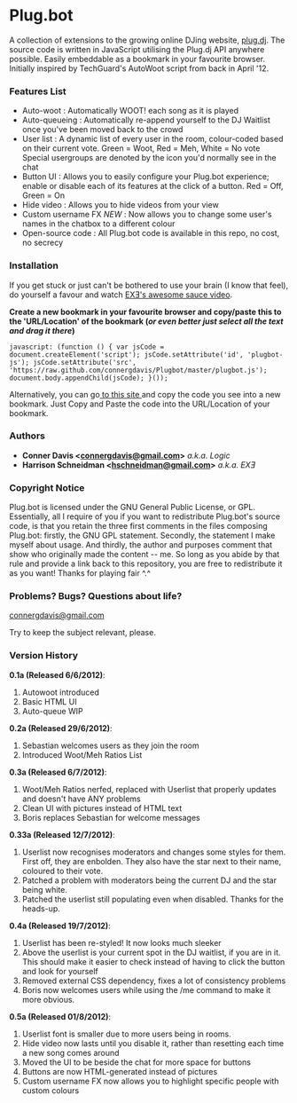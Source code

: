 # Plug.bot #

A collection of extensions to the growing online DJing website, <a href="plug.dj">plug.dj</a>.  The source code is written in JavaScript utilising the Plug.dj API anywhere possible.  Easily embeddable as a bookmark in your favourite browser.  Initially inspired by TechGuard's AutoWoot script from back in April '12.  



### Features List ###

+ Auto-woot  :  Automatically WOOT! each song as it is played
+ Auto-queueing  :  Automatically re-append yourself to the DJ Waitlist once you've been moved back to the crowd
+ User list  :  A dynamic list of every user in the room, colour-coded based on their current vote.  Green = Woot, Red = Meh, White = No vote  Special usergroups are denoted by the icon you'd normally see in the chat
+ Button UI  :  Allows you to easily configure your Plug.bot experience;  enable or disable each of its features at the click of a button.  Red = Off, Green = On
+ Hide video  :  Allows you to hide videos from your view
+ Custom username FX *NEW*  :  Now allows you to change some user's names in the chatbox to a different colour
+ Open-source code  :  All Plug.bot code is available in this repo, no cost, no secrecy



### Installation ###

If you get stuck or just can't be bothered to use your brain (I know that feel), do yourself a favour and watch <a href="http://youtu.be/Xr93msMOQ-E">EXƎ's awesome sauce video</a>.

<b>Create a new bookmark in your favourite browser and copy/paste this to the 'URL/Location' of the bookmark (<i>or even better just select all the text and drag it there</i>)</b>

	javascript: (function () { var jsCode = document.createElement('script'); jsCode.setAttribute('id', 'plugbot-js'); jsCode.setAttribute('src', 'https://raw.github.com/connergdavis/Plugbot/master/plugbot.js'); document.body.appendChild(jsCode); }());

Alternatively, you can go<a href="http://pastebin.com/x8Xak4zU"> to this site </a>and copy the code you see into a new bookmark.  Just Copy and Paste the code into the URL/Location of your bookmark.



### Authors ###

+ <strong>Conner Davis &lt;connergdavis@gmail.com&gt;</strong> <em>a.k.a. Logic</em>
+ <strong>Harrison Schneidman &lt;hschneidman@gmail.com&gt;</strong> <em>a.k.a. EXƎ</em>



### Copyright Notice ###

Plug.bot is licensed under the GNU General Public License, or GPL.  Essentially, all I require of you if you want to redistribute Plug.bot's source code, is that you retain the three first comments in the files composing Plug.bot:  firstly, the GNU GPL statement.  Secondly, the statement I make myself about usage.  And thirdly, the author and purposes comment that show who originally made the content -- me.  So long as you abide by that rule and provide a link back to this repository, you are free to redistribute it as you want!  Thanks for playing fair ^.^



### Problems? Bugs? Questions about life? ###

connergdavis@gmail.com

Try to keep the subject relevant, please.  



### Version History ###

<strong>0.1a (Released 6/6/2012)</strong>:
<ol>
<li>Autowoot introduced</li>
<li>Basic HTML UI</li>
<li>Auto-queue WIP</li>
</ol>



<strong>0.2a (Released 29/6/2012)</strong>:
<ol>
<li>Sebastian welcomes users as they join the room</li>
<li>Introduced Woot/Meh Ratios List</li>
</ol>



<strong>0.3a (Released 6/7/2012)</strong>:
<ol>
<li>Woot/Meh Ratios nerfed, replaced with Userlist that properly updates and doesn't have ANY problems</li>
<li>Clean UI with pictures instead of HTML text</li>
<li>Boris replaces Sebastian for welcome messages</li>
</ol>



<strong>0.33a (Released 12/7/2012)</strong>:
<ol>
<li>Userlist now recognises moderators and changes some styles for them.  First off, they are enbolden.  They also have the star next to their name, coloured to their vote.</li>
<li>Patched a problem with moderators being the current DJ and the star being white.</li>
<li>Patched the userlist still populating even when disabled.  Thanks for the heads-up.</li>
</ol>



<strong>0.4a (Released 19/7/2012)</strong>:
<ol>
<li>Userlist has been re-styled!  It now looks much sleeker</li>
<li>Above the userlist is your current spot in the DJ waitlist, if you are in it.  This should make it easier to check instead of having to click the button and look for yourself</li>
<li>Removed external CSS dependency, fixes a lot of consistency problems</li>
<li>Boris now welcomes users while using the /me command to make it more obvious.</li>
</ol>



<strong>0.5a (Released 01/8/2012)</strong>:
<ol>
<li>Userlist font is smaller due to more users being in rooms.</li>
<li>Hide video now lasts until you disable it, rather than resetting each time a new song comes around</li>
<li>Moved the UI to be beside the chat for more space for buttons</li>
<li>Buttons are now HTML-generated instead of pictures</li>
<li>Custom username FX now allows you to highlight specific people with custom colours</li>
</ol>
